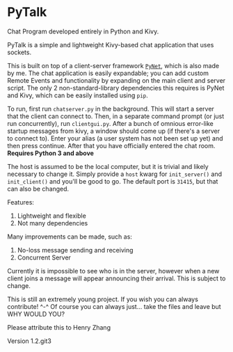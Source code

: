 # PyTalk
Chat Program developed entirely in Python and Kivy.

PyTalk is a simple and lightweight Kivy-based chat application that uses sockets.

This is built on top of a client-server framework [`PyNet`](https://github.com/henryz2004/pynet), which is also made by me. The chat application is easily expandable; you can add custom Remote Events and functionality by expanding on the main client and server script. The only 2 non-standard-library dependencies this requires is PyNet and Kivy, which can be easily installed using `pip`.

To run, first run `chatserver.py` in the background. This will start a server that the client can connect to. Then, in a separate command prompt (or just run concurrently), run `clientgui.py`. After a bunch of omnious error-like startup messages from kivy, a window should come up (if there's a server to connect to). Enter your alias (a user system has not been set up yet) and then press continue. After that you have officially entered the chat room. **Requires Python 3 and above**

The host is assumed to be the local computer, but it is trivial and likely necessary to change it. Simply provide a `host` kwarg for `init_server()` and `init_client()` and you'll be good to go. The default port is `31415`, but that can also be changed.

Features:
  1. Lightweight and flexible
  2. Not many dependencies

Many improvements can be made, such as:
  1. No-loss message sending and receiving
  2. Concurrent Server

Currently it is impossible to see who is in the server, however when a new client joins a message will appear announcing their arrival. This is subject to change.

This is still an extremely young project. If you wish you can always contribute! ^-^
Of course you can always just... take the files and leave but WHY WOULD YOU?

Please attribute this to Henry Zhang

Version 1.2.git3
